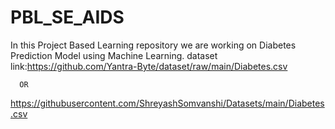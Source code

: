 # PBL_SE_AIDS
In this Project Based Learning repository we are working on Diabetes Prediction Model using Machine Learning. 
dataset link:https://github.com/Yantra-Byte/dataset/raw/main/Diabetes.csv
     
      OR

https://githubusercontent.com/ShreyashSomvanshi/Datasets/main/Diabetes.csv

